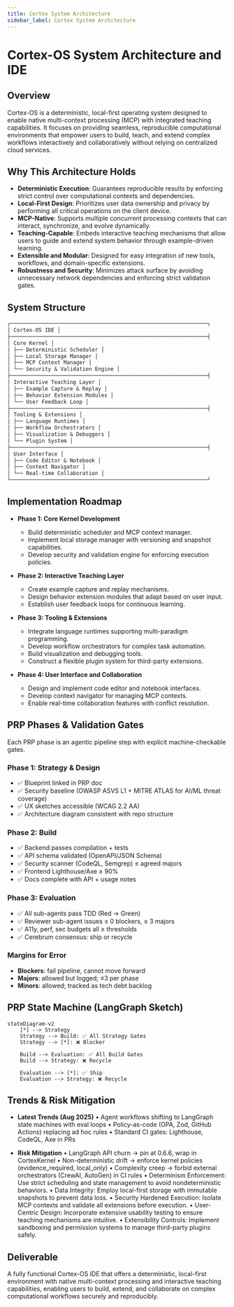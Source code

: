 ```yaml
---
title: Cortex System Architecture
sidebar_label: Cortex System Architecture
---
```


# Cortex-OS System Architecture and IDE

## Overview

Cortex-OS is a deterministic, local-first operating system designed to enable native multi-context processing (MCP) with integrated teaching capabilities. It focuses on providing seamless, reproducible computational environments that empower users to build, teach, and extend complex workflows interactively and collaboratively without relying on centralized cloud services.

## Why This Architecture Holds

- **Deterministic Execution**: Guarantees reproducible results by enforcing strict control over computational contexts and dependencies.
- **Local-First Design**: Prioritizes user data ownership and privacy by performing all critical operations on the client device.
- **MCP-Native**: Supports multiple concurrent processing contexts that can interact, synchronize, and evolve dynamically.
- **Teaching-Capable**: Embeds interactive teaching mechanisms that allow users to guide and extend system behavior through example-driven learning.
- **Extensible and Modular**: Designed for easy integration of new tools, workflows, and domain-specific extensions.
- **Robustness and Security**: Minimizes attack surface by avoiding unnecessary network dependencies and enforcing strict validation gates.

## System Structure

```markdown
┌───────────────────────────────────────────────────────────────┐
│ Cortex-OS IDE │
├───────────────────────────────────────────────────────────────┤
│ Core Kernel │
│ ├── Deterministic Scheduler │
│ ├── Local Storage Manager │
│ ├── MCP Context Manager │
│ └── Security & Validation Engine │
├───────────────────────────────────────────────────────────────┤
│ Interactive Teaching Layer │
│ ├── Example Capture & Replay │
│ ├── Behavior Extension Modules │
│ └── User Feedback Loop │
├───────────────────────────────────────────────────────────────┤
│ Tooling & Extensions │
│ ├── Language Runtimes │
│ ├── Workflow Orchestrators │
│ ├── Visualization & Debuggers │
│ └── Plugin System │
├───────────────────────────────────────────────────────────────┤
│ User Interface │
│ ├── Code Editor & Notebook │
│ ├── Context Navigator │
│ └── Real-time Collaboration │
└───────────────────────────────────────────────────────────────┘
```

## Implementation Roadmap

- **Phase 1: Core Kernel Development**
  - Build deterministic scheduler and MCP context manager.
  - Implement local storage manager with versioning and snapshot capabilities.
  - Develop security and validation engine for enforcing execution policies.

- **Phase 2: Interactive Teaching Layer**
  - Create example capture and replay mechanisms.
  - Design behavior extension modules that adapt based on user input.
  - Establish user feedback loops for continuous learning.

- **Phase 3: Tooling & Extensions**
  - Integrate language runtimes supporting multi-paradigm programming.
  - Develop workflow orchestrators for complex task automation.
  - Build visualization and debugging tools.
  - Construct a flexible plugin system for third-party extensions.

- **Phase 4: User Interface and Collaboration**
  - Design and implement code editor and notebook interfaces.
  - Develop context navigator for managing MCP contexts.
  - Enable real-time collaboration features with conflict resolution.

## PRP Phases & Validation Gates

Each PRP phase is an agentic pipeline step with explicit machine-checkable gates.

### Phase 1: Strategy & Design

- ✅ Blueprint linked in PRP doc
- ✅ Security baseline (OWASP ASVS L1 + MITRE ATLAS for AI/ML threat coverage)
- ✅ UX sketches accessible (WCAG 2.2 AA)
- ✅ Architecture diagram consistent with repo structure

### Phase 2: Build

- ✅ Backend passes compilation + tests
- ✅ API schema validated (OpenAPI/JSON Schema)
- ✅ Security scanner (CodeQL, Semgrep) ≤ agreed majors
- ✅ Frontend Lighthouse/Axe ≥ 90%
- ✅ Docs complete with API + usage notes

### Phase 3: Evaluation

- ✅ All sub-agents pass TDD (Red → Green)
- ✅ Reviewer sub-agent issues ≤ 0 blockers, ≤ 3 majors
- ✅ A11y, perf, sec budgets all ≥ thresholds
- ✅ Cerebrum consensus: ship or recycle

### Margins for Error

- **Blockers**: fail pipeline, cannot move forward
- **Majors**: allowed but logged; ≤3 per phase
- **Minors**: allowed; tracked as tech debt backlog

## PRP State Machine (LangGraph Sketch)

```mermaid
stateDiagram-v2
    [*] --> Strategy
    Strategy --> Build: ✅ All Strategy Gates
    Strategy --> [*]: ❌ Blocker

    Build --> Evaluation: ✅ All Build Gates
    Build --> Strategy: ❌ Recycle

    Evaluation --> [*]: ✅ Ship
    Evaluation --> Strategy: ❌ Recycle
```

## Trends & Risk Mitigation

- **Latest Trends (Aug 2025)**
  • Agent workflows shifting to LangGraph state machines with eval loops
  • Policy-as-code (OPA, Zod, GitHub Actions) replacing ad hoc rules
  • Standard CI gates: Lighthouse, CodeQL, Axe in PRs

- **Risk Mitigation**
  • LangGraph API churn → pin at 0.6.6, wrap in CortexKernel
  • Non-deterministic drift → enforce kernel policies (evidence_required, local_only)
  • Complexity creep → forbid external orchestrators (CrewAI, AutoGen) in CI rules
  • Determinism Enforcement: Use strict scheduling and state management to avoid nondeterministic behaviors.
  • Data Integrity: Employ local-first storage with immutable snapshots to prevent data loss.
  • Security Hardened Execution: Isolate MCP contexts and validate all extensions before execution.
  • User-Centric Design: Incorporate extensive usability testing to ensure teaching mechanisms are intuitive.
  • Extensibility Controls: Implement sandboxing and permission systems to manage third-party plugins safely.

## Deliverable

A fully functional Cortex-OS IDE that offers a deterministic, local-first environment with native multi-context processing and interactive teaching capabilities, enabling users to build, extend, and collaborate on complex computational workflows securely and reproducibly.
